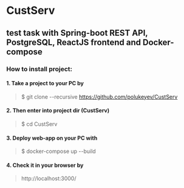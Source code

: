 # CustServ
test task with Spring-boot REST API, PostgreSQL, ReactJS frontend and Docker-compose
-----

### How to install project: ###
#### 1. Take a project to your PC by ####
> $ git clone --recursive https://github.com/polukeyev/CustServ

#### 2. Then enter into project dir (CustServ) ####
> $ cd CustServ

#### 3. Deploy web-app on your PC with ####
> $ docker-compose up --build

#### 4. Check it in your browser by ####
> http://localhost:3000/
